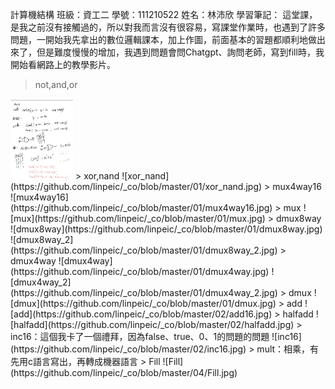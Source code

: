 計算機結構
班級：資工二 學號：111210522 姓名：林沛欣
學習筆記：
這堂課，是我之前沒有接觸過的，所以對我而言沒有很容易，寫課堂作業時，也遇到了許多問題，一開始我先拿出的數位邏輯課本，加上作圖，前面基本的習題都順利地做出來了，但是難度慢慢的增加，我遇到問題會問Chatgpt、詢問老師，寫到fill時，我開始看網路上的教學影片。
> not,and,or
<img src="https://github.com/linpeic/_co/blob/master/01/not_and_or.jpg" width="100" />
> xor,nand
![xor_nand](https://github.com/linpeic/_co/blob/master/01/xor_nand.jpg)
> mux4way16
![mux4way16](https://github.com/linpeic/_co/blob/master/01/mux4way16.jpg)
> mux
![mux](https://github.com/linpeic/_co/blob/master/01/mux.jpg)
> dmux8way
![dmux8way](https://github.com/linpeic/_co/blob/master/01/dmux8way.jpg)
![dmux8way_2](https://github.com/linpeic/_co/blob/master/01/dmux8way_2.jpg)
> dmux4way
![dmux4way](https://github.com/linpeic/_co/blob/master/01/dmux4way.jpg)
![dmux4way_2](https://github.com/linpeic/_co/blob/master/01/dmux4way_2.jpg)
> dmux
![dmux](https://github.com/linpeic/_co/blob/master/01/dmux.jpg)
> add
![add](https://github.com/linpeic/_co/blob/master/02/add16.jpg)
> halfadd
![halfadd](https://github.com/linpeic/_co/blob/master/02/halfadd.jpg)
> inc16：這個我卡了一個禮拜，因為false、true、0、1的問題的問題
![inc16](https://github.com/linpeic/_co/blob/master/02/inc16.jpg)
> mult：相乘，有先用c語言寫出，再轉成機器語言
> Fill
![Fill](https://github.com/linpeic/_co/blob/master/04/Fill.jpg)

![]()


